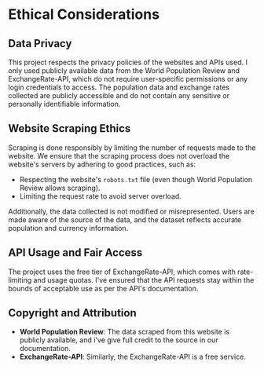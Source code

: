 
# Ethical Considerations

## Data Privacy

This project respects the privacy policies of the websites and APIs used. I only used publicly available data from the World Population Review and ExchangeRate-API, which do not require user-specific permissions or any login credentials to access. The population data and exchange rates collected are publicly accessible and do not contain any sensitive or personally identifiable information.

## Website Scraping Ethics

Scraping is done responsibly by limiting the number of requests made to the website. We ensure that the scraping process does not overload the website's servers by adhering to good practices, such as:
- Respecting the website's `robots.txt` file (even though World Population Review allows scraping).
- Limiting the request rate to avoid server overload.

Additionally, the data collected is not modified or misrepresented. Users are made aware of the source of the data, and the dataset reflects accurate population and currency information.

## API Usage and Fair Access

The project uses the free tier of ExchangeRate-API, which comes with rate-limiting and usage quotas. I've ensured that the API requests stay within the bounds of acceptable use as per the API's documentation. 

## Copyright and Attribution

- **World Population Review**: The data scraped from this website is publicly available, and i've give full credit to the source in our documentation.
- **ExchangeRate-API**: Similarly, the ExchangeRate-API is a free service.


